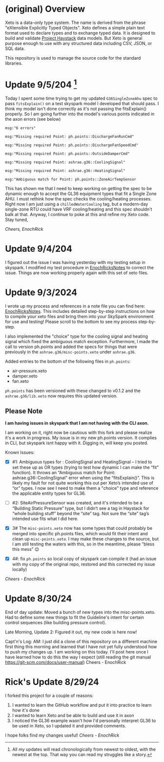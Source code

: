 # (original) Overview

Xeto is a data-only type system.  The name is derived from the phrase "eXtensible
Explicitly Typed Objects".  Xeto defines a simple plain text format used to
declare types and to exchange typed data.  It is designed to build and validate
[Project Haystack](https://project-haystack.org/) data models.  But Xeto is general
purpose enough to use with any structured data including CSV, JSON, or SQL data.

This repository is used to manage the source code for the standard libraries.

# Update 9/5/204  [^1]
Today I spent some time trying to get my updated `G36SingleZoneAhu` spec to pass `fitsExplain()` on a test skyspark model I developed that should pass.  I think my model isn't done correctly as it's not passing the fitsExplain() properly. So I am going further into the model's various points indicated in the axon errors (see below)

  `msg:"6 errors"`
  
  `msg:"Missing required Point: ph.points::DischargeFanRunCmd"`
  
  `msg:"Missing required Point: ph.points::DischargeFanSpeedCmd"`
  
  `msg:"Missing required Point: ph.points::OutsideDamperCmd"`
  
  `msg:"Missing required Point: ashrae.g36::CoolingSignal"`
  
  `msg:"Missing required Point: ashrae.g36::HeatingSignal"`
  
  `msg:"Ambiguous match for Point: ph.points::ZoneAirTempSensor `

This has shown me that I need to keep working on getting the spec to be dynamic enough to accept the GL36 equipment types that fit a Single Zone AHU.  I must rethink how the spec checks the cooling/heating processes.  Right now I am just using a `chilledWaterCooling` tag, but a modern-day single-zone RTU could have VRF cooling/heating and this spec shouldn't balk at that.  Anyway, I continue to poke at this and refine my Xeto code.  Stay tuned,

_Cheers, EnochRick_


# Update 9/4/204  
I figured out the issue I was having yesterday with my testing setup in skyspark.  I modified my test procedure in [EnochRicksNotes](https://github.com/EnochRick/xeto/blob/master/EnocRicksNotes.md#my-testing-process) to correct the issue.  Things are now working properly again with this set of xeto files. 

# Update 9/3/2024
I wrote up my process and references in a note file you can find here: [EnochRicksNotes](EnocRicksNotes.md).  This includes detailed step-by-step instructions on how to compile your xeto files and bring them into your SkySpark environment for use and testing! Please scroll to the bottom to see my process step-by-step. 

I also  implemented the "choice" type for the cooling signal and heating signal which fixed the ambiguous match exception.  Furthermore, I made the call to version ph.points and added the specs for things that were previously in the `ashrae.g36/misc-points.xeto` under `ashrae.g36`.  

Added entries to the bottom of the following files in `ph.points`:
- air-pressure.xeto
- damper.xeto
- fan.xeto

`ph.points` has been versioned with these changed to v0.1.2 and the `ashrae.g36/lib.xeto` now requires this updated version. 

## Please Note
**I am having issues in skyspark that I am not having with the CLI axon.** 

I am working on it, right now be cautious with this fork and please realize it's a work in progress.  My issue is in my new ph.points version. It complies in CLI, but skyspark isnt happy with it.  Digging in, will keep you posted. 

Known Issues:

- [x] #1: Ambiguous types for : CoolingSignal and HeatingSignal – I tried to set these up as OR types (trying to test how dynamic I can make the “fit” function).  It throws an “Ambiguous match for Point: ashrae.g36::CoolingSignal” error when using the “fitsExplain()”.  This is likely my fault for not quite working this out per Xeto’s intended use of “or” types. I now see I need to make them a "choice" type and reference the applicable entity types for GL36. 

- [ ] #2: SiteAirPressureSensor was created, and it's intended to be a “Building Static Pressure” type, but I didn’t see a tag in Haystack for “whole building stuff” beyond the “site” tag.  Not sure the “site” tag’s intended use fits what I did here.  

- [x] 3# The `misc-points.xeto` now has some types that could probably be merged into specific ph.points files, which would fit their intent and clean up `misc-points.xeto`.  I may make these changes to the source, but I am still testing the waters with this, so in the meantime, please “bless this mess” 😉

- [x] 4#: fix `ph.points` so local copy of skyspark can compile it (had an issue with my copy of the original repo, restored and this corrected my issue locally) 

_Cheers - EnochRick_

# Update 8/30/24 
End of day update: Moved a bunch of new types into the misc-points.xeto.  Had to define some new things to fit the Guideline's intent for certain control sequences (like building pressure control). 

Late Morning, Update 2: Figured it out, my new code is here now! 

Capt'n's Log: AM: I just did a clone of this repository on a different machine first thing this morning and learned that I have not yet
fully understood how to push my changes up.  I am working on this today.  I'll post here once I have learned how to do this the way I expect 
(still reading the git manual https://git-scm.com/docs/user-manual)
Cheers - EnochRick

# Rick's Update 8/29/24
I forked this project for a couple of reasons:
1) I wanted to learn the GitHub workflow and put it into practice to learn how it's done
2) I wanted to learn Xeto and be able to build and use it in axon
3) I noticed the GL36 example wasn't how I'd personally interpret GL36 to be used in Xeto, so I updated it and provided comments.

I hope folks find my changes useful! _Cheers - EnochRick_

[^1]: All my updates will read chronologically from newest to oldest, with the newest at the top. That way you can read my struggles like a story. 
